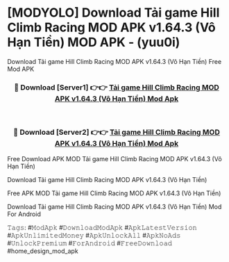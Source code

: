 # [MODYOLO] Download Tải game Hill Climb Racing MOD APK v1.64.3 (Vô Hạn Tiền) MOD APK - (yuu0i)
Download Tải game Hill Climb Racing MOD APK v1.64.3 (Vô Hạn Tiền) Free Mod APK

<div align="center">
<h3>🔴 Download [Server1] 👉👉 <a href="https://apk-comot.site?title=Tải_game_Hill_Climb_Racing_MOD_APK_v1.64.3_(Vô_Hạn_Tiền)">Tải game Hill Climb Racing MOD APK v1.64.3 (Vô Hạn Tiền) Mod Apk</a></h3><br>

<h3>🔴 Download [Server2] 👉👉 <a href="https://apk-comot.site?title=Tải_game_Hill_Climb_Racing_MOD_APK_v1.64.3_(Vô_Hạn_Tiền)">Tải game Hill Climb Racing MOD APK v1.64.3 (Vô Hạn Tiền) Mod Apk</a></h3>
</div>


Free Download APK MOD Tải game Hill Climb Racing MOD APK v1.64.3 (Vô Hạn Tiền)

Download Tải game Hill Climb Racing MOD APK v1.64.3 (Vô Hạn Tiền) 

Free APK MOD Tải game Hill Climb Racing MOD APK v1.64.3 (Vô Hạn Tiền) 

Download Tải game Hill Climb Racing MOD APK v1.64.3 (Vô Hạn Tiền) Mod For Android

𝚃𝚊𝚐𝚜: #𝙼𝚘𝚍𝙰𝚙𝚔 #𝙳𝚘𝚠𝚗𝚕𝚘𝚊𝚍𝙼𝚘𝚍𝙰𝚙𝚔 #𝙰𝚙𝚔𝙻𝚊𝚝𝚎𝚜𝚝𝚅𝚎𝚛𝚜𝚒𝚘𝚗 #𝙰𝚙𝚔𝚄𝚗𝚕𝚒𝚖𝚒𝚝𝚎𝚍𝙼𝚘𝚗𝚎𝚢 #𝙰𝚙𝚔𝚄𝚗𝚕𝚘𝚌𝚔𝙰𝚕𝚕 #𝙰𝚙𝚔𝙽𝚘𝙰𝚍𝚜 #𝚄𝚗𝚕𝚘𝚌𝚔𝙿𝚛𝚎𝚖𝚒𝚞𝚖 #𝙵𝚘𝚛𝙰𝚗𝚍𝚛𝚘𝚒𝚍 #𝙵𝚛𝚎𝚎𝙳𝚘𝚠𝚗𝚕𝚘𝚊𝚍 #home_design_mod_apk